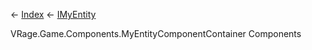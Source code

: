 ← [Index](Api-Index) ← [IMyEntity](VRage.Game.ModAPI.Ingame.IMyEntity)

VRage.Game.Components.MyEntityComponentContainer Components

